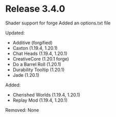 # Release 3.4.0

Shader support for forge
Added an options.txt file

Updated:
- Additive (forgified)
- Caxton (1.19.4, 1.20.1)
- Chat Heads (1.19.4, 1.20.1)
- CreativeCore (1.20.1 forge)
- Do a Barrel Roll (1.20.1)
- Durability Tooltip (1.20.1)
- Jade (1.20.1)

Added:
- Cherished Worlds (1.19.4, 1.20.1)
- Replay Mod (1.19.4, 1.20.1)

Removed:
None
